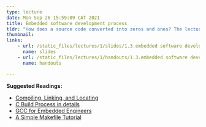 ```yaml
---
type: lecture
date: Mon Sep 26 15:59:09 CAT 2021
title: Embedded software development process
tldr: "How does a source code converted into zeros and ones? The lecture reviews the basic components of embedded software development: compiler, debugger, IDE. "
thumbnail: 
links: 
    - url: /static_files/lectures/1/slides/1.3.embedded software development process.pdf
      name: slides
    - url: /static_files/lectures/1/handouts/1.3.embedded software development process.pdf
      name: handouts

---
```

**Suggested Readings:**
- [Compiling, Linking, and Locating](https://www.oreilly.com/library/view/programming-embedded-systems/0596009836/ch04.html)
- [C Build Process in details](https://www.linkedin.com/pulse/c-build-process-details-abdelaziz-moustafa/)
- [GCC for Embedded Engineers](https://www.linuxjournal.com/article/9904)
- [A Simple Makefile Tutorial](https://www.cs.colby.edu/maxwell/courses/tutorials/maketutor/)


